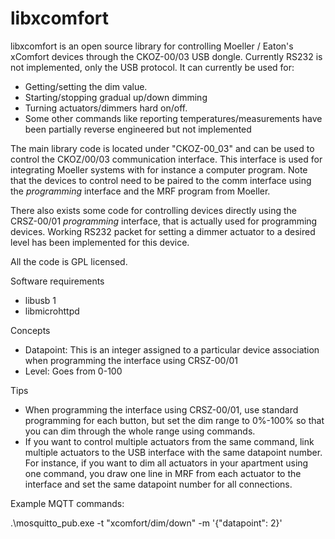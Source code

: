 libxcomfort
===========

libxcomfort is an open source library for controlling Moeller / Eaton's xComfort devices through the CKOZ-00/03 USB dongle. Currently RS232 is not implemented, only the USB protocol.
It can currently be used for:
* Getting/setting the dim value.
* Starting/stopping gradual up/down dimming
* Turning actuators/dimmers hard on/off.
* Some other commands like reporting temperatures/measurements have been partially reverse engineered but not implemented



The main library code is located under "CKOZ-00_03" and can be used to control the CKOZ/00/03 communication interface. This interface is used for integrating Moeller systems with for instance a computer program.
Note that the devices to control need to be paired to the comm interface using the _programming_ interface and the MRF program from Moeller.

There also exists some code for controlling devices directly using the CRSZ-00/01 _programming_ interface, that is actually used for programming devices. Working RS232 packet for setting a dimmer actuator to a desired level has been implemented for this device.

All the code is GPL licensed.

Software requirements
* libusb 1
* libmicrohttpd

Concepts
* Datapoint: This is an integer assigned to a particular device association when programming the interface using CRSZ-00/01
* Level: Goes from 0-100

Tips
* When programming the interface using CRSZ-00/01, use standard programming for each button, but set the dim range to 0%-100% so that you can dim through the whole range using commands.
* If you want to control multiple actuators from the same command, link multiple actuators to the USB interface with the same datapoint number. For instance, if you want to dim all actuators in your apartment using one command, you draw one line in MRF from each actuator to the interface and set the same datapoint number for all connections.

Example MQTT commands: 

.\mosquitto_pub.exe -t "xcomfort/dim/down" -m '{"datapoint": 2}'

